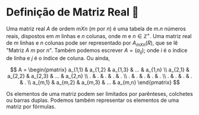 # Definição de Matriz Real 🐆

Uma matriz real $A$ de ordem $mXn$ ($m$ por $n$) é uma tabela de $m.n$ números reais, dispostos em $m$ linhas e $n$ colunas, onde $m$ e $n \in \mathbb{Z}^+$. Uma matriz real de $m$ linhas e $n$ colunas pode ser representado por $A_{mXn}(R)$, que se lê "Matriz $A$ $m$ por $n$". Também podemos escrever $A = (a_{ij})$; onde $i$ é o índice de linha e $j$ é o índice de coluna. Ou ainda,

$$
A = 
\begin{pmatrix}
a_{1,1} & a_{1,2} & a_{1,3} & ... & a_{1,n} \\
a_{2,1} & a_{2,2} & a_{2,3} & ... & a_{2,n} \\
.        & .        & .        &  .  & .    \\
.        & .        & .        &  .  & .    \\
.        & .        & .        &  .  & .    \\
a_{m,1} & a_{m,2} & a_{m,3} & ... & a_{m,n}
\end{pmatrix}
$$

Os elementos de uma matriz podem ser limitados por parênteses, colchetes ou barras duplas. Podemos também representar os elementos de uma matriz por fórmulas.